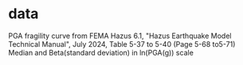 # data
PGA fragility curve
from FEMA Hazus 6.1, "Hazus Earthquake Model Technical Manual", July 2024, Table 5-37 to 5-40 (Page 5-68 to5-71)
Median and Beta(standard deviation) in ln(PGA(g)) scale

